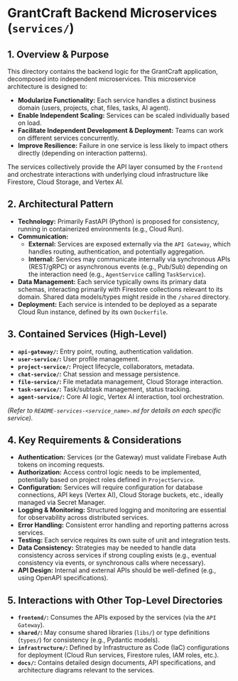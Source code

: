 # GrantCraft Backend Microservices (`services/`)

## 1. Overview & Purpose

This directory contains the backend logic for the GrantCraft application, decomposed into independent microservices. This microservice architecture is designed to:

*   **Modularize Functionality:** Each service handles a distinct business domain (users, projects, chat, files, tasks, AI agent).
*   **Enable Independent Scaling:** Services can be scaled individually based on load.
*   **Facilitate Independent Development & Deployment:** Teams can work on different services concurrently.
*   **Improve Resilience:** Failure in one service is less likely to impact others directly (depending on interaction patterns).

The services collectively provide the API layer consumed by the `Frontend` and orchestrate interactions with underlying cloud infrastructure like Firestore, Cloud Storage, and Vertex AI.

## 2. Architectural Pattern

*   **Technology:** Primarily FastAPI (Python) is proposed for consistency, running in containerized environments (e.g., Cloud Run).
*   **Communication:**
    *   **External:** Services are exposed externally via the `API Gateway`, which handles routing, authentication, and potentially aggregation.
    *   **Internal:** Services may communicate internally via synchronous APIs (REST/gRPC) or asynchronous events (e.g., Pub/Sub) depending on the interaction need (e.g., `AgentService` calling `TaskService`).
*   **Data Management:** Each service typically owns its primary data schemas, interacting primarily with Firestore collections relevant to its domain. Shared data models/types might reside in the `/shared` directory.
*   **Deployment:** Each service is intended to be deployed as a separate Cloud Run instance, defined by its own `Dockerfile`.

## 3. Contained Services (High-Level)

*   **`api-gateway/`:** Entry point, routing, authentication validation.
*   **`user-service/`:** User profile management.
*   **`project-service/`:** Project lifecycle, collaborators, metadata.
*   **`chat-service/`:** Chat session and message persistence.
*   **`file-service/`:** File metadata management, Cloud Storage interaction.
*   **`task-service/`:** Task/subtask management, status tracking.
*   **`agent-service/`:** Core AI logic, Vertex AI interaction, tool orchestration.

*(Refer to `README-services-<service_name>.md` for details on each specific service).*

## 4. Key Requirements & Considerations

*   **Authentication:** Services (or the Gateway) must validate Firebase Auth tokens on incoming requests.
*   **Authorization:** Access control logic needs to be implemented, potentially based on project roles defined in `ProjectService`.
*   **Configuration:** Services will require configuration for database connections, API keys (Vertex AI), Cloud Storage buckets, etc., ideally managed via Secret Manager.
*   **Logging & Monitoring:** Structured logging and monitoring are essential for observability across distributed services.
*   **Error Handling:** Consistent error handling and reporting patterns across services.
*   **Testing:** Each service requires its own suite of unit and integration tests.
*   **Data Consistency:** Strategies may be needed to handle data consistency across services if strong coupling exists (e.g., eventual consistency via events, or synchronous calls where necessary).
*   **API Design:** Internal and external APIs should be well-defined (e.g., using OpenAPI specifications).

## 5. Interactions with Other Top-Level Directories

*   **`frontend/`:** Consumes the APIs exposed by the services (via the `API Gateway`).
*   **`shared/`:** May consume shared libraries (`libs/`) or type definitions (`types/`) for consistency (e.g., Pydantic models).
*   **`infrastructure/`:** Defined by Infrastructure as Code (IaC) configurations for deployment (Cloud Run services, Firestore rules, IAM roles, etc.).
*   **`docs/`:** Contains detailed design documents, API specifications, and architecture diagrams relevant to the services. 